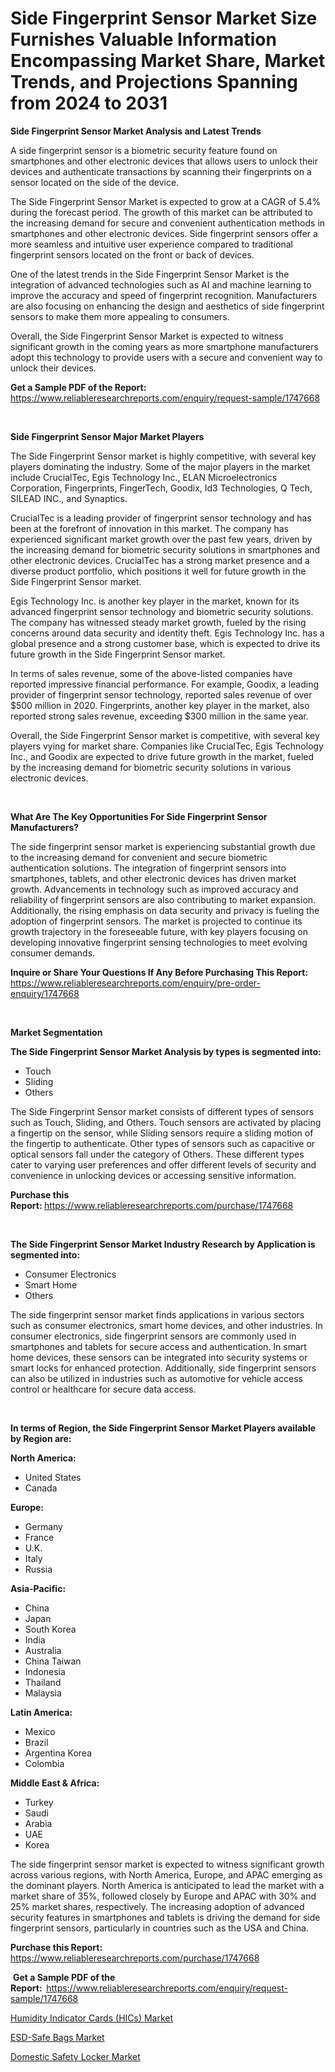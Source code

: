 <p><h1>Side Fingerprint Sensor Market Size Furnishes Valuable Information Encompassing Market Share, Market Trends, and Projections Spanning from 2024 to 2031</h1></p><p><strong>Side Fingerprint Sensor Market Analysis and Latest Trends</strong></p>
<p><p>A side fingerprint sensor is a biometric security feature found on smartphones and other electronic devices that allows users to unlock their devices and authenticate transactions by scanning their fingerprints on a sensor located on the side of the device.</p><p>The Side Fingerprint Sensor Market is expected to grow at a CAGR of 5.4% during the forecast period. The growth of this market can be attributed to the increasing demand for secure and convenient authentication methods in smartphones and other electronic devices. Side fingerprint sensors offer a more seamless and intuitive user experience compared to traditional fingerprint sensors located on the front or back of devices.</p><p>One of the latest trends in the Side Fingerprint Sensor Market is the integration of advanced technologies such as AI and machine learning to improve the accuracy and speed of fingerprint recognition. Manufacturers are also focusing on enhancing the design and aesthetics of side fingerprint sensors to make them more appealing to consumers.</p><p>Overall, the Side Fingerprint Sensor Market is expected to witness significant growth in the coming years as more smartphone manufacturers adopt this technology to provide users with a secure and convenient way to unlock their devices.</p></p>
<p><strong>Get a Sample PDF of the Report:&nbsp;</strong> <a href="https://www.reliableresearchreports.com/enquiry/request-sample/1747668">https://www.reliableresearchreports.com/enquiry/request-sample/1747668</a></p>
<p>&nbsp;</p>
<p><strong>Side Fingerprint Sensor Major Market Players</strong></p>
<p><p>The Side Fingerprint Sensor market is highly competitive, with several key players dominating the industry. Some of the major players in the market include CrucialTec, Egis Technology Inc., ELAN Microelectronics Corporation, Fingerprints, FingerTech, Goodix, Id3 Technologies, Q Tech, SILEAD INC., and Synaptics.</p><p>CrucialTec is a leading provider of fingerprint sensor technology and has been at the forefront of innovation in this market. The company has experienced significant market growth over the past few years, driven by the increasing demand for biometric security solutions in smartphones and other electronic devices. CrucialTec has a strong market presence and a diverse product portfolio, which positions it well for future growth in the Side Fingerprint Sensor market.</p><p>Egis Technology Inc. is another key player in the market, known for its advanced fingerprint sensor technology and biometric security solutions. The company has witnessed steady market growth, fueled by the rising concerns around data security and identity theft. Egis Technology Inc. has a global presence and a strong customer base, which is expected to drive its future growth in the Side Fingerprint Sensor market.</p><p>In terms of sales revenue, some of the above-listed companies have reported impressive financial performance. For example, Goodix, a leading provider of fingerprint sensor technology, reported sales revenue of over $500 million in 2020. Fingerprints, another key player in the market, also reported strong sales revenue, exceeding $300 million in the same year.</p><p>Overall, the Side Fingerprint Sensor market is competitive, with several key players vying for market share. Companies like CrucialTec, Egis Technology Inc., and Goodix are expected to drive future growth in the market, fueled by the increasing demand for biometric security solutions in various electronic devices.</p></p>
<p>&nbsp;</p>
<p><strong>What Are The Key Opportunities For Side Fingerprint Sensor Manufacturers?</strong></p>
<p><p>The side fingerprint sensor market is experiencing substantial growth due to the increasing demand for convenient and secure biometric authentication solutions. The integration of fingerprint sensors into smartphones, tablets, and other electronic devices has driven market growth. Advancements in technology such as improved accuracy and reliability of fingerprint sensors are also contributing to market expansion. Additionally, the rising emphasis on data security and privacy is fueling the adoption of fingerprint sensors. The market is projected to continue its growth trajectory in the foreseeable future, with key players focusing on developing innovative fingerprint sensing technologies to meet evolving consumer demands.</p></p>
<p><strong>Inquire or Share Your Questions If Any Before Purchasing This Report:</strong> <a href="https://www.reliableresearchreports.com/enquiry/pre-order-enquiry/1747668">https://www.reliableresearchreports.com/enquiry/pre-order-enquiry/1747668</a></p>
<p>&nbsp;</p>
<p><strong>Market Segmentation</strong></p>
<p><strong>The Side Fingerprint Sensor Market Analysis by types is segmented into:</strong></p>
<p><ul><li>Touch</li><li>Sliding</li><li>Others</li></ul></p>
<p><p>The Side Fingerprint Sensor market consists of different types of sensors such as Touch, Sliding, and Others. Touch sensors are activated by placing a fingertip on the sensor, while Sliding sensors require a sliding motion of the fingertip to authenticate. Other types of sensors such as capacitive or optical sensors fall under the category of Others. These different types cater to varying user preferences and offer different levels of security and convenience in unlocking devices or accessing sensitive information.</p></p>
<p><strong>Purchase this Report:&nbsp;</strong><a href="https://www.reliableresearchreports.com/purchase/1747668">https://www.reliableresearchreports.com/purchase/1747668</a></p>
<p>&nbsp;</p>
<p><strong>The Side Fingerprint Sensor Market Industry Research by Application is segmented into:</strong></p>
<p><ul><li>Consumer Electronics</li><li>Smart Home</li><li>Others</li></ul></p>
<p><p>The side fingerprint sensor market finds applications in various sectors such as consumer electronics, smart home devices, and other industries. In consumer electronics, side fingerprint sensors are commonly used in smartphones and tablets for secure access and authentication. In smart home devices, these sensors can be integrated into security systems or smart locks for enhanced protection. Additionally, side fingerprint sensors can also be utilized in industries such as automotive for vehicle access control or healthcare for secure data access.</p></p>
<p>&nbsp;</p>
<p><strong>In terms of Region, the Side Fingerprint Sensor Market Players available by Region are:</strong></p>
<p>
    <p> <strong> North America: </strong>
        <ul>
            <li>United States</li>
            <li>Canada</li>
        </ul>
        </p> 
    <p> <strong> Europe: </strong>
        <ul>
            <li>Germany</li>
            <li>France</li>
            <li>U.K.</li>
            <li>Italy</li>
            <li>Russia</li>
        </ul>
        </p> 
    <p> <strong> Asia-Pacific: </strong>
        <ul>
            <li>China</li>
            <li>Japan</li>
            <li>South Korea</li>
            <li>India</li>
            <li>Australia</li>
            <li>China Taiwan</li>
            <li>Indonesia</li>
            <li>Thailand</li>
            <li>Malaysia</li>
        </ul>
        </p> 
    <p> <strong> Latin America: </strong>
        <ul>
            <li>Mexico</li>
            <li>Brazil</li>
            <li>Argentina Korea</li>
            <li>Colombia</li>
        </ul>
        </p> 
    <p> <strong> Middle East & Africa: </strong>
        <ul>
            <li>Turkey</li>
            <li>Saudi</li>
            <li>Arabia</li>
            <li>UAE</li>
            <li>Korea</li>
        </ul>
    </p>
    </p>
<p><p>The side fingerprint sensor market is expected to witness significant growth across various regions, with North America, Europe, and APAC emerging as the dominant players. North America is anticipated to lead the market with a market share of 35%, followed closely by Europe and APAC with 30% and 25% market shares, respectively. The increasing adoption of advanced security features in smartphones and tablets is driving the demand for side fingerprint sensors, particularly in countries such as the USA and China.</p></p>
<p><strong>Purchase this Report: </strong><a href="https://www.reliableresearchreports.com/purchase/1747668">https://www.reliableresearchreports.com/purchase/1747668</a></p>
<p>&nbsp;<strong>Get a Sample PDF of the Report:&nbsp;&nbsp;</strong><a href="https://www.reliableresearchreports.com/enquiry/request-sample/1747668">https://www.reliableresearchreports.com/enquiry/request-sample/1747668</a></p>
<p><strong></strong></p>
<p><p><a href="https://github.com/ashepherd82/Market-Research-Report-List-3/blob/main/humidity-indicator-cards-hics-market.md">Humidity Indicator Cards (HICs) Market</a></p><p><a href="https://github.com/irfadac/Market-Research-Report-List-2/blob/main/esd-safe-bags-market.md">ESD-Safe Bags Market</a></p><p><a href="https://github.com/myacatherineblakecaczo9vcsw/Market-Research-Report-List-2/blob/main/domestic-safety-locker-market.md">Domestic Safety Locker Market</a></p></p>